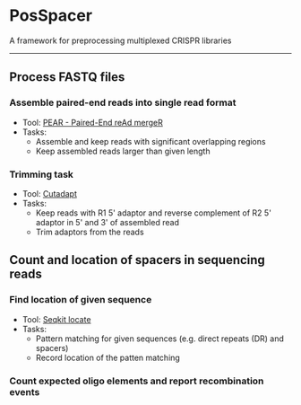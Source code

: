 # PosSpacer
A framework for preprocessing multiplexed CRISPR libraries

___
## Process FASTQ files
### Assemble paired-end reads into single read format
- Tool: [PEAR - Paired-End reAd mergeR](https://www.h-its.org/software/pear-paired-end-read-merger/)
- Tasks:
  - Assemble and keep reads with significant overlapping regions
  - Keep assembled reads larger than given length

### Trimming task
- Tool: [Cutadapt](cutadapt.readthedocs.io)
- Tasks:
  - Keep reads with R1 5' adaptor and reverse complement of R2 5' adaptor in 5' and 3' of assembled read
  - Trim adaptors from the reads

## Count and location of spacers in sequencing reads
### Find location of given sequence 
- Tool: [Seqkit locate](https://bioinf.shenwei.me/seqkit/usage/#locate)
- Tasks:
  - Pattern matching for given sequences (e.g. direct repeats (DR) and spacers)
  - Record location of the patten matching 

### Count expected oligo elements and report recombination events 
